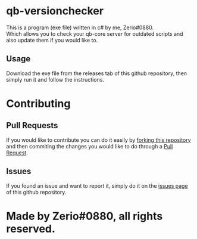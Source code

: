 # qb-versionchecker

This is a program (exe file) written in c# by me, Zerio#0880.<br>
Which allows you to check your qb-core server for outdated scripts and also update them if you would like to.

## Usage

Download the exe file from the releases tab of this github repository, then simply run it and follow the instructions.


# Contributing

## Pull Requests

If you would like to contribute you can do it easily by [forking this repository](https://github.com/Z3rio/qb-versionchecker/fork) and then commiting the changes you would like to do through a [Pull Request](https://github.com/Z3rio/qb-versionchecker/pulls).

## Issues

If you found an issue and want to report it, simply do it on the [issues page](https://github.com/Z3rio/qb-versionchecker/issues) of this github repository.

# Made by Zerio#0880, all rights reserved.
